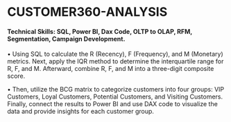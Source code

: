 # CUSTOMER360-ANALYSIS
#### Technical Skills: SQL, Power BI, Dax Code, OLTP to OLAP, RFM, Segmentation, Campaign Development.
•	Using SQL to calculate the R (Recency), F (Frequency), and M (Monetary) metrics. Next, apply the IQR method to determine the interquartile range for R, F, and M. Afterward, combine R, F, and M into a three-digit composite score.

•	Then, utilize the BCG matrix to categorize customers into four groups: VIP Customers, Loyal Customers, Potential Customers, and Visiting Customers. Finally, connect the results to Power BI and use DAX code to visualize the data and provide insights for each customer group.
